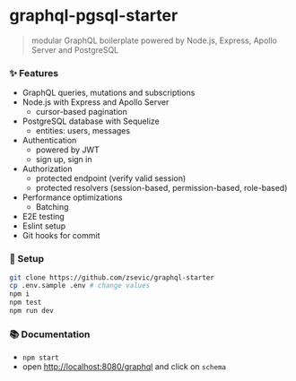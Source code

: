 # graphql-pgsql-starter

> modular GraphQL boilerplate powered by Node.js, Express, Apollo Server and PostgreSQL

### :sparkles: Features

- GraphQL queries, mutations and subscriptions
- Node.js with Express and Apollo Server
  - cursor-based pagination
- PostgreSQL database with Sequelize
  - entities: users, messages
- Authentication
  - powered by JWT
  - sign up, sign in
- Authorization
  - protected endpoint (verify valid session)
  - protected resolvers (session-based, permission-based, role-based)
- Performance optimizations
  - Batching
- E2E testing
- Eslint setup
- Git hooks for commit

### :wrench: Setup

```bash
git clone https://github.com/zsevic/graphql-starter
cp .env.sample .env # change values
npm i
npm test
npm run dev
```

### :books: Documentation

- `npm start`
- open [http://localhost:8080/graphql](http://localhost:8080/graphql) and click on `schema`
